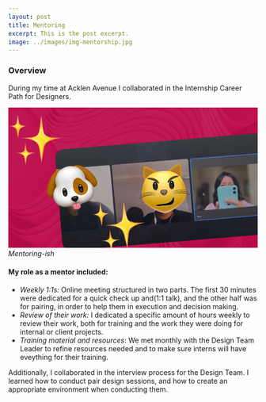 ```yaml
---
layout: post
title: Mentoring
excerpt: This is the post excerpt.
image: ../images/img-mentorship.jpg
---
```


### Overview

During my time at Acklen Avenue I collaborated in the Internship Career Path for Designers. 

![Meeting with Interns](../images/img-mentorship.jpg)
*Mentoring-ish*

#### My role as a mentor included:

- *Weekly 1:1s:* Online meeting structured in two parts. The first 30 minutes were dedicated for a quick check up and(1:1 talk), and the other half was for pairing, in order to help them in execution and decision making. 
- *Review of their work:* I dedicated a specific amount of hours weekly to review their work, both for training and the work they were doing for internal or client projects. 
- *Training material and resources*: We met monthly with the Design Team Leader to refine resources needed and to make sure interns will have eveything for their training. 


Additionally, I collaborated in the interview process for the Design Team. I learned how to conduct pair design sessions, and how to create an appropriate environment when conducting them.
